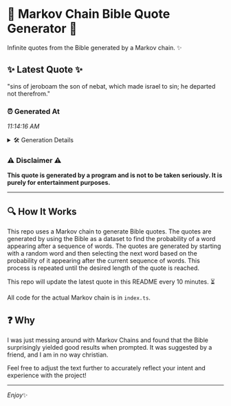 # 📖 Markov Chain Bible Quote Generator 📖

Infinite quotes from the Bible generated by a Markov chain. ✨

## ✨ Latest Quote ✨
"sins of jeroboam the son of nebat, which made israel to sin; he departed not therefrom."

### ⏰ Generated At
*11:14:16 AM*

<details>
    <summary>🛠️ Generation Details</summary>
    <p>
        <strong>🌱 Seed:</strong> sins<br>
        <strong>🔄 Iterations:</strong> 15<br>
        <strong>📜 Context History:</strong><br>[ sins ]: of<br>[ sins, of ]: jeroboam<br>[ sins, of, jeroboam ]: the<br>[ sins, of, jeroboam, the ]: son<br>[ sins, of, jeroboam, the, son ]: of<br>[ sins, of, jeroboam, the, son, of ]: nebat,<br>[ of, jeroboam, the, son, of, nebat, ]: which<br>[ jeroboam, the, son, of, nebat,, which ]: made<br>[ the, son, of, nebat,, which, made ]: israel<br>[ son, of, nebat,, which, made, israel ]: to<br>[ of, nebat,, which, made, israel, to ]: sin;<br>[ nebat,, which, made, israel, to, sin; ]: he<br>[ which, made, israel, to, sin;, he ]: departed<br>[ made, israel, to, sin;, he, departed ]: not<br>[ israel, to, sin;, he, departed, not ]: therefrom.<br>
    </p>
</details>

### ⚠️ Disclaimer ⚠️
**This quote is generated by a program and is not to be taken seriously. It is purely for entertainment purposes.**

---

## 🔍 How It Works

This repo uses a Markov chain to generate Bible quotes. The quotes are generated by using the Bible as a dataset to find the probability of a word appearing after a sequence of words. The quotes are generated by starting with a random word and then selecting the next word based on the probability of it appearing after the current sequence of words. This process is repeated until the desired length of the quote is reached.

This repo will update the latest quote in this README every 10 minutes. ⏳

All code for the actual Markov chain is in `index.ts`.

## ❓ Why

I was just messing around with Markov Chains and found that the Bible surprisingly yielded good results when prompted. 
It was suggested by a friend, and I am in no way christian.

Feel free to adjust the text further to accurately reflect your intent and experience with the project!

---

*Enjoy*✨
